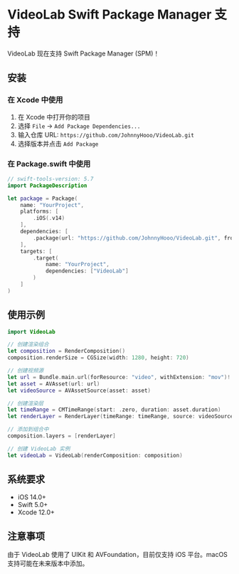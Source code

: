# VideoLab Swift Package Manager 支持

VideoLab 现在支持 Swift Package Manager (SPM)！

## 安装

### 在 Xcode 中使用

1. 在 Xcode 中打开你的项目
2. 选择 `File` → `Add Package Dependencies...`
3. 输入仓库 URL: `https://github.com/JohnnyHooo/VideoLab.git`
4. 选择版本并点击 `Add Package`

### 在 Package.swift 中使用

```swift
// swift-tools-version: 5.7
import PackageDescription

let package = Package(
    name: "YourProject",
    platforms: [
        .iOS(.v14)
    ],
    dependencies: [
        .package(url: "https://github.com/JohnnyHooo/VideoLab.git", from: "1.0.0")
    ],
    targets: [
        .target(
            name: "YourProject",
            dependencies: ["VideoLab"]
        )
    ]
)
```

## 使用示例

```swift
import VideoLab

// 创建渲染组合
let composition = RenderComposition()
composition.renderSize = CGSize(width: 1280, height: 720)

// 创建视频源
let url = Bundle.main.url(forResource: "video", withExtension: "mov")!
let asset = AVAsset(url: url)
let videoSource = AVAssetSource(asset: asset)

// 创建渲染层
let timeRange = CMTimeRange(start: .zero, duration: asset.duration)
let renderLayer = RenderLayer(timeRange: timeRange, source: videoSource)

// 添加到组合中
composition.layers = [renderLayer]

// 创建 VideoLab 实例
let videoLab = VideoLab(renderComposition: composition)
```

## 系统要求

- iOS 14.0+
- Swift 5.0+
- Xcode 12.0+

## 注意事项

由于 VideoLab 使用了 UIKit 和 AVFoundation，目前仅支持 iOS 平台。macOS 支持可能在未来版本中添加。

